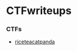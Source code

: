 # CTFwriteups

### CTFs
- [riceteacatpanda](https://github.com/C4MELMAN/CTFwriteups/tree/master/riceteacatpanda)

